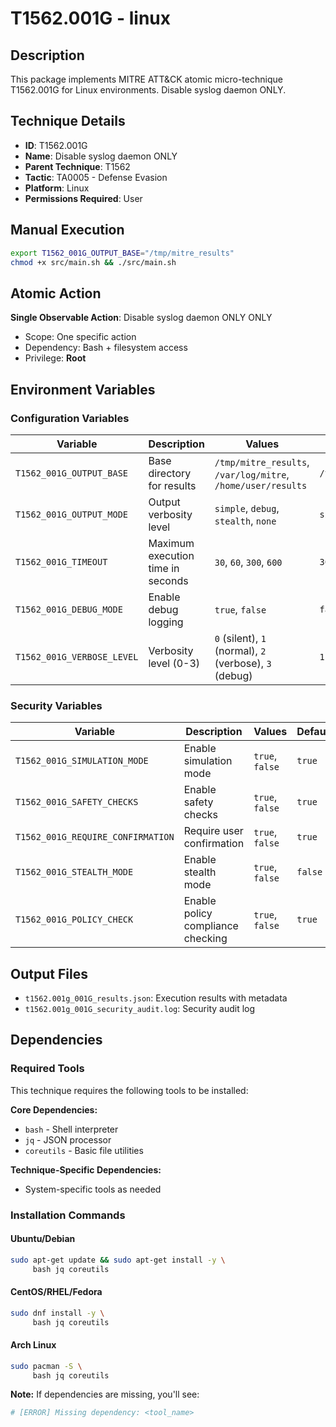 # T1562.001G - linux

## Description
This package implements MITRE ATT&CK atomic micro-technique T1562.001G for Linux environments. Disable syslog daemon ONLY.

## Technique Details
- **ID**: T1562.001G
- **Name**: Disable syslog daemon ONLY
- **Parent Technique**: T1562
- **Tactic**: TA0005 - Defense Evasion
- **Platform**: Linux
- **Permissions Required**: User

## Manual Execution
```bash
export T1562_001G_OUTPUT_BASE="/tmp/mitre_results"
chmod +x src/main.sh && ./src/main.sh
```

## Atomic Action
**Single Observable Action**: Disable syslog daemon ONLY ONLY
- Scope: One specific action
- Dependency: Bash + filesystem access
- Privilege: **Root**

## Environment Variables

### Configuration Variables
| Variable | Description | Values | Default | Required |
|----------|-------------|---------|---------|----------|
| `T1562_001G_OUTPUT_BASE` | Base directory for results | `/tmp/mitre_results`, `/var/log/mitre`, `/home/user/results` | `/tmp/mitre_results` | Yes |
| `T1562_001G_OUTPUT_MODE` | Output verbosity level | `simple`, `debug`, `stealth`, `none` | `simple` | No |
| `T1562_001G_TIMEOUT` | Maximum execution time in seconds | `30`, `60`, `300`, `600` | `300` | No |
| `T1562_001G_DEBUG_MODE` | Enable debug logging | `true`, `false` | `false` | No |
| `T1562_001G_VERBOSE_LEVEL` | Verbosity level (0-3) | `0` (silent), `1` (normal), `2` (verbose), `3` (debug) | `1` | No |

### Security Variables
| Variable | Description | Values | Default | Required |
|----------|-------------|---------|---------|----------|
| `T1562_001G_SIMULATION_MODE` | Enable simulation mode | `true`, `false` | `true` | No |
| `T1562_001G_SAFETY_CHECKS` | Enable safety checks | `true`, `false` | `true` | No |
| `T1562_001G_REQUIRE_CONFIRMATION` | Require user confirmation | `true`, `false` | `true` | No |
| `T1562_001G_STEALTH_MODE` | Enable stealth mode | `true`, `false` | `false` | No |
| `T1562_001G_POLICY_CHECK` | Enable policy compliance checking | `true`, `false` | `true` | No |

## Output Files
- `t1562.001g_001G_results.json`: Execution results with metadata
- `t1562.001g_001G_security_audit.log`: Security audit log

## Dependencies

### Required Tools
This technique requires the following tools to be installed:

**Core Dependencies:**
- `bash` - Shell interpreter
- `jq` - JSON processor
- `coreutils` - Basic file utilities

**Technique-Specific Dependencies:**
- System-specific tools as needed

### Installation Commands

#### Ubuntu/Debian
```bash
sudo apt-get update && sudo apt-get install -y \
     bash jq coreutils
```

#### CentOS/RHEL/Fedora
```bash
sudo dnf install -y \
     bash jq coreutils
```

#### Arch Linux
```bash
sudo pacman -S \
     bash jq coreutils
```

**Note:** If dependencies are missing, you'll see:
```bash
# [ERROR] Missing dependency: <tool_name>
```
